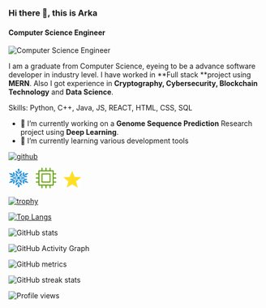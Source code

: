 ### Hi there 👋, this is Arka
#### Computer Science Engineer
![Computer Science Engineer](https://c4.wallpaperflare.com/wallpaper/304/870/385/technology-git-github-hd-wallpaper-preview.jpg)

I am a graduate from Computer Science,  eyeing to be a advance software developer in industry level. I have worked in **Full stack **project using **MERN**. Also I got experience in **Cryptography, Cybersecurity, Blockchain Technology** and **Data Science**.  

Skills: Python, C++, Java, JS, REACT, HTML, CSS, SQL

- 🔭 I’m currently working on a **Genome Sequence Prediction** Research project using **Deep Learning**. 
- 🌱 I’m currently learning various development tools 


[<img src='https://cdn.jsdelivr.net/npm/simple-icons@3.0.1/icons/github.svg' alt='github' height='40'>](https://github.com/Arkadeep-Das-0)  

<a href='https://archiveprogram.github.com/'><img src='https://raw.githubusercontent.com/acervenky/animated-github-badges/master/assets/acbadge.gif' width='40' height='40'></a> <a href='https://docs.github.com/en/developers'><img src='https://raw.githubusercontent.com/acervenky/animated-github-badges/master/assets/devbadge.gif' width='40' height='40'></a> <a href='https://stars.github.com/'><img src='https://raw.githubusercontent.com/acervenky/animated-github-badges/master/assets/starbadge.gif' width='35' height='35'></a> 

[![trophy](https://github-profile-trophy.vercel.app/?username=Arkadeep-Das-0)](https://github.com/ryo-ma/github-profile-trophy)

[![Top Langs](https://github-readme-stats.vercel.app/api/top-langs/?username=Arkadeep-Das-0)](https://github.com/anuraghazra/github-readme-stats)

![GitHub stats](https://github-readme-stats.vercel.app/api?username=Arkadeep-Das-0&show_icons=true&count_private=true)  

![GitHub Activity Graph](https://activity-graph.herokuapp.com/graph?username=Arkadeep-Das-0)  

![GitHub metrics](https://metrics.lecoq.io/Arkadeep-Das-0)  

![GitHub streak stats](https://streak-stats.demolab.com/?user=Arkadeep-Das-0)  

![Profile views](https://gpvc.arturio.dev/Arkadeep-Das-0)  
